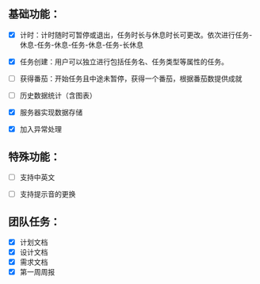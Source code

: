 ## 基础功能：

- [x] 计时：计时随时可暂停或退出，任务时长与休息时长可更改。依次进行任务-休息-任务-休息-任务-休息-任务-长休息
- [x] 任务创建：用户可以独立进行包括任务名、任务类型等属性的任务。
- [ ] 获得番茄：开始任务且中途未暂停，获得一个番茄，根据番茄数提供成就
- [ ] 历史数据统计（含图表）
- [x] 服务器实现数据存储
- [x] 加入异常处理



## 特殊功能：

- [ ] 支持中英文
- [ ] 支持提示音的更换



## 团队任务：

- [x] 计划文档
- [x] 设计文档
- [x] 需求文档
- [x] 第一周周报